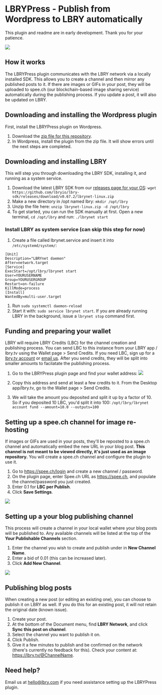 # LBRYPress - Publish from Wordpress to LBRY automatically

This plugin and readme are in early development. Thank you for your patience.

![](https://spee.ch/c/lbry-press-cover.jpg)

## How it works
The LBRYPress plugin communicates with the LBRY network via a locally installed SDK. This allows you to create a channel and then mirror any published posts to it. If there are images or GIFs in your post, they will be uploaded to spee.ch (our blockchain-based image sharing service) automatically during the publishing process. If you update a post, it will also be updated on LBRY. 

## Downloading and installing the Wordpress plugin
First, install the LBRYPress plugin on Wordpress. 

1) Download the [zip file for this repository](https://github.com/lbryio/lbrypress/archive/master.zip).
1) In Wordpress, install the plugin from the zip file. It will show errors until the next steps are completed.

## Downloading and installing LBRY
This will step you through downloading the LBRY SDK, installing it, and running as a system service. 

1) Download the latest LBRY SDK from our [releases page for your OS](https://github.com/lbryio/lbry-sdk/releases):  `wget https://github.com/lbryio/lbry-sdk/releases/download/v0.67.2/lbrynet-linux.zip`
1) Make a new directory in /opt named lbry: `mkdir /opt/lbry`
1) Unzip the file here: `unzip lbrynet-linux.zip -d /opt/lbry`
1) To get started, you can run the SDK manually at first. Open a new terminal, `cd /opt/lbry` and run: `./lbrynet start`

### Install LBRY as system service (can skip this step for now)
1) Create a file called lbrynet.service and insert it into `/etc/systemd/system/`:
```
[Unit]
Description="LBRYnet daemon"
After=network.target
[Service]
ExecStart=/opt/lbry/lbrynet start
User=YOURUSERNAME
Group=YOURUSERGROUP
Restart=on-failure
KillMode=process
[Install]
WantedBy=multi-user.target
```

1) Run `sudo systemctl daemon-reload`
1) Start it with: `sudo service lbrynet start`. If you are already running LBRY in the background, issue a `lbrynet stop` command first.

## Funding and preparing your wallet
LBRY will require LBRY Credits (LBC) for the channel creation and publishing process. You can send LBC to this instance from your LBRY app / lbry.tv using the Wallet page > Send Credits. If you need LBC, sign up for a [lbry.tv account](https://lbry.tv) or [email us](mailto:hello@lbry.com). After you send credits, they will be split into smaller amounts to facilatate the publishing process. 

1) Go to the LBRYPress plugin page and find your wallet address:
![](https://spee.ch/d/address.jpg)

1) Copy this address and send at least a few credits to it. From the Desktop app/lbry.tv, go to the Wallet page > Send Credits. 
1) We will take the amount you deposited and split it up by a factor of 10. So if you deposited 10 LBC, you'd split it into 100: `/opt/lbry/lbrynet account fund --amount=10.0 --outputs=100`

## Setting up a spee.ch channel for image re-hosting
If images or GIFs are used in your posts, they'll be reposted to a spee.ch channel and automatically embed the new URL in your blog post. **This channel is not meant to be viewed directly, it's just used as an image repository.** You will create a spee.ch channel and configure the plugin to use it.  

1) Go to https://spee.ch/login and create a new channel / password. 
1) On the plugin page, enter Spee.ch URL as https://spee.ch, and populate the channel/password you just created. 
1) Enter 0.1 for **LBC per Publish**.
1) Click **Save Settings**.

![](https://spee.ch/8/speech-setup-lbrypress.jpeg)

## Setting up a your blog publishing channel
This process will create a channel in your local wallet where your blog posts will be published to. Any available channels will be listed at the top of the **Your Publishable Channels** section.

1) Enter the channel you wish to create and publish under in **New Channel Name**. 
1) Enter a bid of 0.01 (this can be increased later). 
1) Click **Add New Channel**.

![](https://spee.ch/7/channel-lbrypress.jpg)

## Publishing blog posts
When creating a new post (or editing an existing one), you can choose to publish it on LBRY as well. If you do this for an existing post, it will not retain the original date (known issue). 

1) Create your post.
1) At the bottom of the Document menu, find **LBRY Network**, and click **Sync this post on channel**.
1) Select the channel you want to publish it on. 
1) Click Publish. 
1) Give it a few minutes to publish and be confirmed on the network (there's currently no feedback for this). Check your content at: https://lbry.tv/@ChannelName.

## Need help?
Email us at [hello@lbry.com](mailto:hello@lbry.com) if you need assistance setting up the LBRYPress plugin. 

